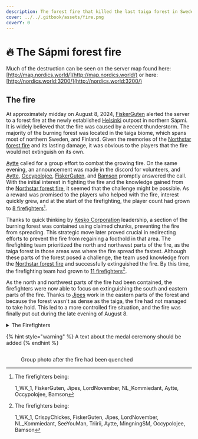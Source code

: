 ```yaml
---
description: The forest fire that killed the last taiga forest in Sweden
cover: ../../.gitbook/assets/fire.png
coverY: 0
---
```


# 🔥 The Sápmi forest fire

Much of the destruction can be seen on the server map found here: [http://map.nordics.world/](http://map.nordics.world/) or here: [http://nordics.world:3200/](http://nordics.world:3200/)

## The fire

At approximately midday on August 8, 2024, [FiskerGuten](../../the-world/civilization/players/fiskerguten.md) alerted the server to a forest fire at the newly established [Helsinki](../../the-world/civilization/towns/helsinki.md) outpost in northern Sápmi. It is widely believed that the fire was caused by a recent thunderstorm. The majority of the burning forest was located in the taiga biome, which spans most of northern Sweden, and Finland. Given the memories of the [Northstar forest fire](northstar-forest-fire.md) and its lasting damage, it was obvious to the players that the fire would not extinguish on its own.

[Aytte](../../the-world/civilization/players/aytte/) called for a group effort to combat the growing fire. On the same evening, an announcement was made in the discord for volunteers, and [Aytte](../../the-world/civilization/players/aytte/), [Occypolojee](../../the-world/civilization/players/occypolojee.md), [FiskerGuten](../../the-world/civilization/players/fiskerguten.md), and [Bamson](../../the-world/civilization/players/_bamson.md) promptly answered the call. With the initial interest in fighting the fire and the knowledge gained from the [Northstar forest fire](northstar-forest-fire.md), it seemed that the challenge might be possible. As a reward was promised to the players who helped with the fire, interest quickly grew, and at the start of the firefighting, the player count had grown to [8 firefighters](#user-content-fn-1)[^1].

Thanks to quick thinking by [Kesko Corporation](../../the-world/civilization/nations/kesko-corporation.md) leadership, a section of the burning forest was contained using claimed chunks, preventing the fire from spreading. This strategic move later proved crucial in redirecting efforts to prevent the fire from regaining a foothold in that area. The firefighting team prioritized the north and northwest parts of the fire, as the taiga forest in those areas was where the fire spread the fastest. Although these parts of the forest posed a challenge, the team used knowledge from the [Northstar forest fire](northstar-forest-fire.md) and successfully extinguished the fire. By this time, the firefighting team had grown to [11 firefighters](#user-content-fn-2)[^2].

As the north and northwest parts of the fire had been contained, the firefighters were now able to focus on extinguishing the south and eastern parts of the fire. Thanks to [Jipes](../../the-world/civilization/players/jipes.md) work in the eastern parts of the forest and because the forest wasn't as dense as the taiga, the fire had not managed to take hold. This led to a more controlled fire situation, and the fire was finally put out during the late evening of August 8.

<details>

<summary>The Firefighters</summary>

* 1\_WK\_1
* [CrispyChickes](../../the-world/civilization/players/crispychickes.md)
* [FiskerGuten](../../the-world/civilization/players/fiskerguten.md)
* [Jipes](../../the-world/civilization/players/jipes.md)
* [LordNovember](../../the-world/civilization/players/lordnovember.md)
* [NL\_Kommiedant](../../the-world/civilization/players/nl_kommiedant.md)
* [SeeYouMan](../../the-world/civilization/players/seeyouman.md)
* Triirii
* [Aytte](../../the-world/civilization/players/aytte/)
* [MingningSM](../../the-world/civilization/players/migningsm.md)
* [Occypolojee](../../the-world/civilization/players/occypolojee.md)
* [Bamson](../../the-world/civilization/players/_bamson.md)

A special thanks to Confsuin for the moral support.

</details>

{% hint style="warning" %}
A text about the medal ceremony should be added
{% endhint %}

<figure><img src="../../.gitbook/assets/forestfire-group-2024-08-08.png" alt=""><figcaption><p>Group photo after the fire had been quenched</p></figcaption></figure>

[^1]: The firefighters being:

    1\_WK\_1, FiskerGuten, Jipes, LordNovember, NL\_Kommiedant, Aytte, Occypolojee, Bamson

[^2]: The firefighters being:

    1\_WK\_1, CrispyChickes, FiskerGuten, Jipes, LordNovember, NL\_Kommiedant, SeeYouMan, Triirii, Aytte, MingningSM, Occypolojee, Bamson
